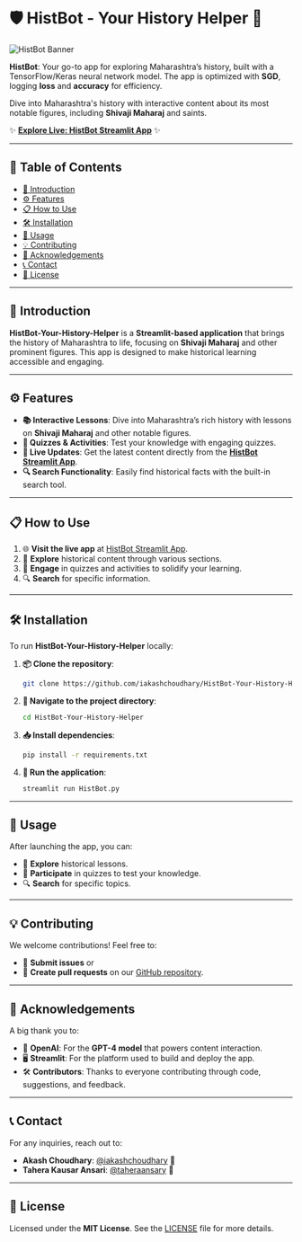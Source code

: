 # 🛡️ **HistBot - Your History Helper** 📜

![HistBot Banner](https://path_to_banner_image)

**HistBot**: Your go-to app for exploring Maharashtra’s history, built with a TensorFlow/Keras neural network model. The app is optimized with **SGD**, logging **loss** and **accuracy** for efficiency. 

Dive into Maharashtra's history with interactive content about its most notable figures, including **Shivaji Maharaj** and saints.

✨ **[Explore Live: HistBot Streamlit App](https://histbot.streamlit.app)** ✨

---

## 🌟 **Table of Contents** 

- [📖 Introduction](#introduction)
- [⚙️ Features](#features)
- [📋 How to Use](#how-to-use)
- [🛠️ Installation](#installation)
- [🚀 Usage](#usage)
- [💡 Contributing](#contributing)
- [🙌 Acknowledgements](#acknowledgements)
- [📞 Contact](#contact)
- [📄 License](#license)

---

## 📖 **Introduction**

**HistBot-Your-History-Helper** is a **Streamlit-based application** that brings the history of Maharashtra to life, focusing on **Shivaji Maharaj** and other prominent figures. This app is designed to make historical learning accessible and engaging.

---

## ⚙️ **Features**

- **📚 Interactive Lessons**: Dive into Maharashtra’s rich history with lessons on **Shivaji Maharaj** and other notable figures.
- **🧠 Quizzes & Activities**: Test your knowledge with engaging quizzes.
- **🔔 Live Updates**: Get the latest content directly from the **[HistBot Streamlit App](https://histbot.streamlit.app)**.
- **🔍 Search Functionality**: Easily find historical facts with the built-in search tool.

---

## 📋 **How to Use**

1. 🌐 **Visit the live app** at [HistBot Streamlit App](https://histbot.streamlit.app).
2. 📂 **Explore** historical content through various sections.
3. 🧩 **Engage** in quizzes and activities to solidify your learning.
4. 🔍 **Search** for specific information.

---

## 🛠️ **Installation**

To run **HistBot-Your-History-Helper** locally:

1. **📦 Clone the repository**:
    ```bash
    git clone https://github.com/iakashchoudhary/HistBot-Your-History-Helper.git
    ```

2. **📂 Navigate to the project directory**:
    ```bash
    cd HistBot-Your-History-Helper
    ```

3. **📥 Install dependencies**:
    ```bash
    pip install -r requirements.txt
    ```

4. **🚀 Run the application**:
    ```bash
    streamlit run HistBot.py
    ```

---

## 🚀 **Usage**

After launching the app, you can:

- 📖 **Explore** historical lessons.
- 🧠 **Participate** in quizzes to test your knowledge.
- 🔍 **Search** for specific topics.

---

## 💡 **Contributing**

We welcome contributions! Feel free to:

- 💬 **Submit issues** or
- 🔧 **Create pull requests** on our [GitHub repository](https://github.com/iakashchoudhary/HistBot-Your-History-Helper).

---

## 🙌 **Acknowledgements**

A big thank you to:

- 🤖 **OpenAI**: For the **GPT-4 model** that powers content interaction.
- 🖥️ **Streamlit**: For the platform used to build and deploy the app.
- 🛠️ **Contributors**: Thanks to everyone contributing through code, suggestions, and feedback.

---

## 📞 **Contact**

For any inquiries, reach out to:

- **Akash Choudhary**: [@iakashchoudhary](https://github.com/iakashchoudhary) 📧
- **Tahera Kausar Ansari**: [@taheraansary](https://github.com/taheraansary) 📧

---

## 📄 **License**

Licensed under the **MIT License**. See the [LICENSE](LICENSE) file for more details.
